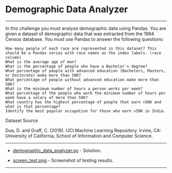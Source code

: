 # Demographic Data Analyzer

<hr>
In this challenge you must analyze demographic data using Pandas. You are given a dataset of demographic data that was extracted from the 1994 Census database. 
You must use Pandas to answer the following questions:

    How many people of each race are represented in this dataset? This should be a Pandas series with race names as the index labels. (race column)
    What is the average age of men?
    What is the percentage of people who have a Bachelor's degree?
    What percentage of people with advanced education (Bachelors, Masters, or Doctorate) make more than 50K?
    What percentage of people without advanced education make more than 50K?
    What is the minimum number of hours a person works per week?
    What percentage of the people who work the minimum number of hours per week have a salary of more than 50K?
    What country has the highest percentage of people that earn >50K and what is that percentage?
    Identify the most popular occupation for those who earn >50K in India.

Dataset Source

Dua, D. and Graff, C. (2019). UCI Machine Learning Repository. Irvine, CA: University of California, School of Information and Computer Science.

<hr>


- [demographic_data_analyzer.py](https://github.com/MarynaSnl/my_demo_proj/tree/main/my_demo_proj2/Proj_2.py) - Solution.

- [screen_test.png](https://github.com/MarynaSnl/my_demo_proj/tree/main/my_demo_proj2/screen_test.png)  - Screenshot of testing results.




<hr>


